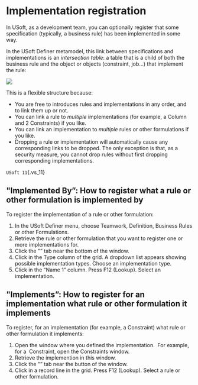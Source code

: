 # Implementation registration

In USoft, as a development team, you can optionally register that some specification (typically, a business rule) has been implemented in some way.

In the USoft Definer metamodel, this link between specifications and implementations is an *intersection table*: a table that is a child of both the business rule and the object or objects (constraint, job...) that implement the rule:

![](/api/Collaboration/Between%20business%20rules%20and%20implementations/assets/f61ca494-579e-4ec1-bed7-0ae73b1f6936.png)

This is a flexible structure because:

- You are free to introduces rules and implementations in any order, and to link them up or not.
- You can link a rule to *multiple* implementations (for example, a Column and 2 Constraints) if you like.
- You can link an implementation to *multiple* rules or other formulations if you like.
- Dropping a rule or implementation will automatically cause any corresponding links to be dropped. The only exception is that, as a security measure, you cannot drop rules without first dropping  corresponding implementations.

`USoft 11`{.vs_11}

## "Implemented By”: How to register what a rule or other formulation is implemented by

To register the implementation of a rule or other formulation:

1. In the USoft Definer menu, choose Teamwork, Definition, Business Rules or other Formulations.
2. Retrieve the rule or other formulation that you want to register one or more implementations for.
3. Click the "” tab near the bottom of the window.
4. Click in the Type column of the grid. A dropdown list appears showing possible implementation types. Choose an implementation type.
5. Click in the “Name 1” column. Press F12 (Lookup). Select an implementation.

## "Implements”: How to register for an implementation what rule or other formulation it implements

To register, for an implementation (for example, a Constraint) what rule or other formulation it implements:

1. Open the window where you defined the implementation.  For example, for a  Constraint, open the Constraints window.
2. Retrieve the implemention in this window.
3. Click the "” tab near the button of the window.
4. Click in a record line in the grid. Press F12 (Lookup). Select a rule or other formulation.

 